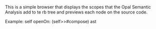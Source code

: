 This is a simple browser that displays the scopes that the Opal Semantic Analysis add to te rb tree and previews each node on the source code.Example:self openOn: (self>>#compose) ast 
